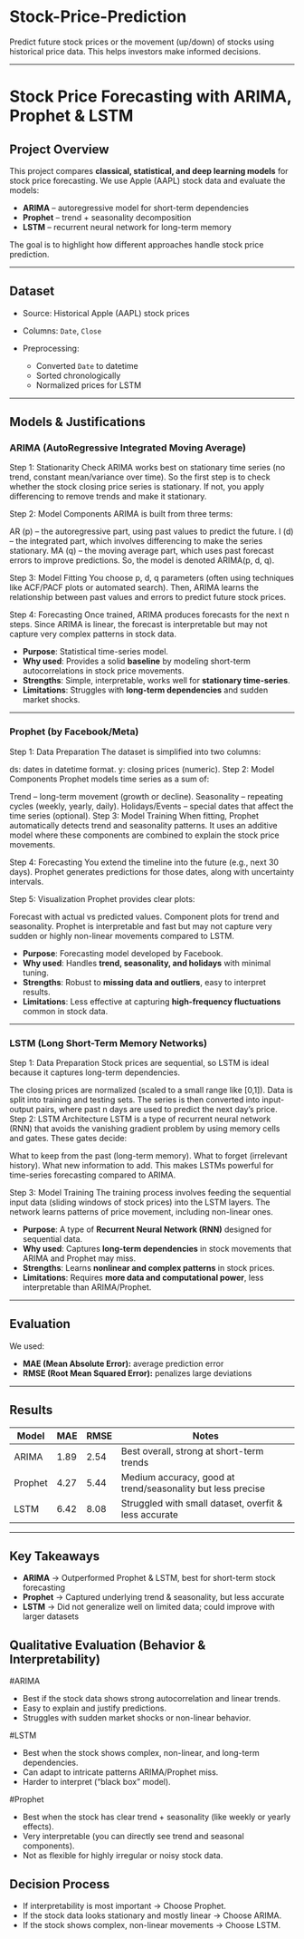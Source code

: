 # Stock-Price-Prediction
Predict future stock prices or the movement (up/down) of stocks using historical price data. This helps investors make informed decisions.

---

#  Stock Price Forecasting with ARIMA, Prophet & LSTM

##  Project Overview

This project compares **classical, statistical, and deep learning models** for stock price forecasting.
We use Apple (AAPL) stock data and evaluate the models:

* **ARIMA** – autoregressive model for short-term dependencies
* **Prophet** – trend + seasonality decomposition
* **LSTM** – recurrent neural network for long-term memory

The goal is to highlight how different approaches handle stock price prediction.

---

##  Dataset

* Source: Historical Apple (AAPL) stock prices
* Columns: `Date`, `Close`
* Preprocessing:

  * Converted `Date` to datetime
  * Sorted chronologically
  * Normalized prices for LSTM

---

##  Models & Justifications

### ARIMA (AutoRegressive Integrated Moving Average)

Step 1: Stationarity Check
ARIMA works best on stationary time series (no trend, constant mean/variance over time). So the first step is to check whether the stock closing price series is stationary. If not, you apply differencing to remove trends and make it stationary.

Step 2: Model Components
ARIMA is built from three terms:

AR (p) – the autoregressive part, using past values to predict the future.
I (d) – the integrated part, which involves differencing to make the series stationary.
MA (q) – the moving average part, which uses past forecast errors to improve predictions.
So, the model is denoted ARIMA(p, d, q).

Step 3: Model Fitting
You choose p, d, q parameters (often using techniques like ACF/PACF plots or automated search). Then, ARIMA learns the relationship between past values and errors to predict future stock prices.

Step 4: Forecasting
Once trained, ARIMA produces forecasts for the next n steps. Since ARIMA is linear, the forecast is interpretable but may not capture very complex patterns in stock data.

* **Purpose**: Statistical time-series model.
* **Why used**: Provides a solid **baseline** by modeling short-term autocorrelations in stock price movements.
* **Strengths**: Simple, interpretable, works well for **stationary time-series**.
* **Limitations**: Struggles with **long-term dependencies** and sudden market shocks.

---

### Prophet (by Facebook/Meta)

Step 1: Data Preparation
The dataset is simplified into two columns:

ds: dates in datetime format.
y: closing prices (numeric).
Step 2: Model Components
Prophet models time series as a sum of:

Trend – long-term movement (growth or decline).
Seasonality – repeating cycles (weekly, yearly, daily).
Holidays/Events – special dates that affect the time series (optional).
Step 3: Model Training
When fitting, Prophet automatically detects trend and seasonality patterns. It uses an additive model where these components are combined to explain the stock price movements.

Step 4: Forecasting
You extend the timeline into the future (e.g., next 30 days). Prophet generates predictions for those dates, along with uncertainty intervals.

Step 5: Visualization
Prophet provides clear plots:

Forecast with actual vs predicted values.
Component plots for trend and seasonality.
Prophet is interpretable and fast but may not capture very sudden or highly non-linear movements compared to LSTM.

* **Purpose**: Forecasting model developed by Facebook.
* **Why used**: Handles **trend, seasonality, and holidays** with minimal tuning.
* **Strengths**: Robust to **missing data and outliers**, easy to interpret results.
* **Limitations**: Less effective at capturing **high-frequency fluctuations** common in stock data.

---

### LSTM (Long Short-Term Memory Networks)

Step 1: Data Preparation
Stock prices are sequential, so LSTM is ideal because it captures long-term dependencies.

The closing prices are normalized (scaled to a small range like [0,1]).
Data is split into training and testing sets.
The series is then converted into input-output pairs, where past n days are used to predict the next day’s price.
Step 2: LSTM Architecture
LSTM is a type of recurrent neural network (RNN) that avoids the vanishing gradient problem by using memory cells and gates. These gates decide:

What to keep from the past (long-term memory).
What to forget (irrelevant history).
What new information to add.
This makes LSTMs powerful for time-series forecasting compared to ARIMA.

Step 3: Model Training
The training process involves feeding the sequential input data (sliding windows of stock prices) into the LSTM layers. The network learns patterns of price movement, including non-linear ones.

* **Purpose**: A type of **Recurrent Neural Network (RNN)** designed for sequential data.
* **Why used**: Captures **long-term dependencies** in stock movements that ARIMA and Prophet may miss.
* **Strengths**: Learns **nonlinear and complex patterns** in stock prices.
* **Limitations**: Requires **more data and computational power**, less interpretable than ARIMA/Prophet.

---

## Evaluation

We used:

* **MAE (Mean Absolute Error):** average prediction error
* **RMSE (Root Mean Squared Error):** penalizes large deviations

---

## Results

| Model   | MAE  | RMSE | Notes                                       |
| ------- | ---- | ---- | ------------------------------------------- |
| ARIMA   | 1.89 | 2.54 | Best overall, strong at short-term trends   |
| Prophet | 4.27 | 5.44 | Medium accuracy, good at trend/seasonality but less precise    |
| LSTM    | 6.42 | 8.08 | Struggled with small dataset, overfit & less accurate        |

---

## Key Takeaways

* **ARIMA** → Outperformed Prophet & LSTM, best for short-term stock forecasting
* **Prophet** → Captured underlying trend & seasonality, but less accurate
* **LSTM** → Did not generalize well on limited data; could improve with larger datasets

## Qualitative Evaluation (Behavior & Interpretability)
#ARIMA
* Best if the stock data shows strong autocorrelation and linear trends.
* Easy to explain and justify predictions.
* Struggles with sudden market shocks or non-linear behavior.

#LSTM
* Best when the stock shows complex, non-linear, and long-term dependencies.
* Can adapt to intricate patterns ARIMA/Prophet miss.
* Harder to interpret (“black box” model).

#Prophet
* Best when the stock has clear trend + seasonality (like weekly or yearly effects).
* Very interpretable (you can directly see trend and seasonal components).
* Not as flexible for highly irregular or noisy stock data.

## Decision Process
* If interpretability is most important → Choose Prophet.
* If the stock data looks stationary and mostly linear → Choose ARIMA.
* If the stock shows complex, non-linear movements → Choose LSTM.
